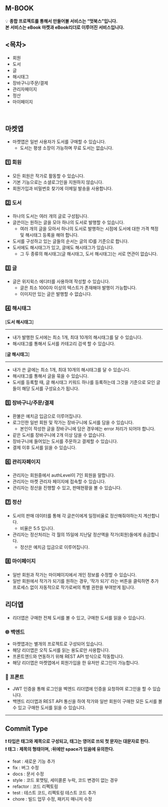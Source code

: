 
## M-BOOK

💡 **종합 프로젝트를 통해서 만들어볼 서비스는 “멋북스”입니다.  
본 서비스는 eBook 마켓과 eBook리더로 이루어진 서비스입니다.**


## <목차>

- 회원
- 도서
- 글
- 해시태그
- 장바구니/주문/결제
- 관리자페이지
- 정산
- 마이페이지

<br>

## **마켓앱**


- 마켓앱은 일반 사용자가 도서를 구매할 수 있습니다.
    - 도서는 평생 소장이 가능하며 무료 도서는 없습니다.

### 1️⃣ **회원**

- 모든 회원은 작가로 활동할 수 있습니다.
- 기본 기능으로는 소셜로그인을 지원하지 않습니다.
- 회원가입과 비밀번호 찾기에 이메일 발송을 사용합니다.

### 2️⃣ 도서

- 하나의 도서는 여러 개의 글로 구성됩니다.
- 글쓴이는 원하는 글을 모아 하나의 도서로 발행할 수 있습니다.
    - 여러 개의 글을 모아서 하나의 도서로 발행하는 시점에 도서에 대한 가격 책정 및 해시태그 등록을 해야 합니다.
- 도서를 구성하고 있는 글들의 순서는 글의 ID를 기준으로 합니다.
- 도서에도 해시태그가 있고, 글에도 해시태그가 있습니다.
    - 그 두 종류의 해시태그(글 해시태그, 도서 해시태그)는 서로 연관이 없습니다.

### 3️⃣ 글

- 글은 위지윅스 에디터를 사용하여 작성할 수 있습니다.
    - 글은 최소 1000자 이상의 텍스트가 존재해야 발행이 가능합니다.
    - 이미지만 있는 글은 발행할 수 없습니다.

### 4️⃣ **해시태그**

[**도서 해시태그**]

---

- 내가 발행한 도서에는 최소 1개, 최대 10개의 해시태그를 달 수 있습니다.
- 해시태그를 통해서 도서를 카테고리 검색 할 수 있습니다.

[**글 해시태그**]

---

- 내가 쓴 글에는 최소 1개, 최대 10개의 해시태그를 달 수 있습니다.
- 해시태그를 통해서 글을 묶을 수 있습니다.
- 도서를 등록할 때, 글 해시태그 키워드 하나를 등록하는데 그것을 기준으로 모인 글들이 해당 도서를 구성요소가 됩니다.

### 5️⃣ **장바구니/주문/결제**

- 환불은 예치금 입금으로 이루어집니다.
- 로그인한 일반 회원 및 작가는 장바구니에 도서를 담을 수 있습니다.
    - 본인이 작성한 글을 장바구니에 담은 경우에는 error 처리가 되어야 합니다.
- 같은 도서를 장바구니에 2개 이상 담을 수 없습니다.
- 장바구니에 들어있는 도서를 주문하고 결제할 수 있습니다.
- 결제 이후 도서를 읽을 수 있습니다.

### 6️⃣ **관리자페이지**

- 관리자는 회원중에서 authLevel이 7인 회원을 말합니다.
- 관리자는 마켓 관리자 페이지에 접속할 수 있습니다.
- 관리자는 정산을 진행할 수 있고, 판매현황을 볼 수 있습니다.

### 7️⃣ **정산**

- 도서의 판매 데이터를 통해 각 글쓴이에게 일정비율로 정산해줘야하는지 계산합니다.
    - 비율은 5:5 입니다.
- 관리자는 정산처리는 각 월의 15일에 지난달 정산액을 작가(회원)들에게 송금합니다.
    - 정산은 예치금 입금으로 이루어집니다.

### 8️⃣ 마이페이지

- 일반 회원과 작가는 마이페이지에서 개인 정보를 수정할 수 있습니다.
- 일반 회원에서 작가가 되기를 원하는 경우, ‘작가 되기’ 라는 버튼을 클릭하면 추가 프로세스 없이 자동적으로 작가로써의 특별 권한을 부여받게 됩니다.

## **리더앱**


- 리더앱은 구매한 전체 도서를 볼 수 있고, 구매한 도서를 읽을 수 있습니다.

### 🌐 **백엔드**

- 마켓앱과는 별개의 프로젝트로 구성되어 있습니다.
- 해당 리더앱은 오직 도서를 읽는 용도로만 사용합니다.
- 프론트엔드와 연동하기 위해 REST API 방식으로 작동합니다.
- 해당 리더앱은 마켓앱에서 회원가입을 한 유저만 로그인이 가능합니다.

### 🤖 **프론트**

- JWT 인증을 통해 로그인을 벡엔드 리더앱에 인증을 요청하여 로그인을 할 수 있습니다.
- 백엔드 리더앱과 REST API 통신을 하여 작가와 일반 회원이 구매한 모든 도서를 볼 수 있고 구매한 도서를 읽을 수 있습니다.

---

## Commit Type
**❗ 타입은 태그와 제목으로 구성되고, 태그는 영어로 쓰되 첫 문자는 대문자로 한다.** <br>
**❗ 태그 : 제목의 형태이며, :뒤에만 space가 있음에 유의한다.**

- feat : 새로운 기능 추가
- fix : 버그 수정
- docs : 문서 수정
- style : 코드 포맷팅, 세미콜론 누락, 코드 변경이 없는 경우
- refactor : 코드 리펙토링
- test : 테스트 코드, 리펙토링 테스트 코드 추가
- chore : 빌드 업무 수정, 패키지 매니저 수정
